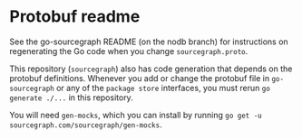 # Protobuf readme

See the go-sourcegraph README (on the nodb branch) for instructions on regenerating the Go code when you change `sourcegraph.proto`.

This repository (`sourcegraph`) also has code generation that depends on the protobuf definitions. Whenever you add or change the protobuf file in `go-sourcegraph` or any of the `package store` interfaces, you must rerun `go generate ./...` in this repository.

You will need `gen-mocks`, which you can install by running `go get -u sourcegraph.com/sourcegraph/gen-mocks`.
